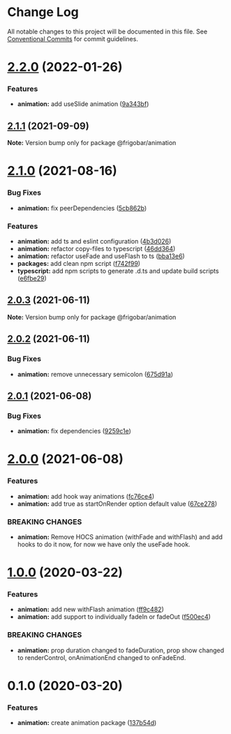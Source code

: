 # Change Log

All notable changes to this project will be documented in this file.
See [Conventional Commits](https://conventionalcommits.org) for commit guidelines.

# [2.2.0](https://github.com/frigobar/frigobar/compare/@frigobar/animation@2.1.1...@frigobar/animation@2.2.0) (2022-01-26)


### Features

* **animation:** add useSlide animation ([9a343bf](https://github.com/frigobar/frigobar/commit/9a343bf2a544d4d2478e08a4fb475152f14de3b7))





## [2.1.1](https://github.com/frigobar/frigobar/compare/@frigobar/animation@2.1.0...@frigobar/animation@2.1.1) (2021-09-09)

**Note:** Version bump only for package @frigobar/animation





# [2.1.0](https://github.com/frigobar/frigobar/compare/@frigobar/animation@2.0.3...@frigobar/animation@2.1.0) (2021-08-16)


### Bug Fixes

* **animation:** fix peerDependencies ([5cb862b](https://github.com/frigobar/frigobar/commit/5cb862b4d32a15154c7c253153a676f073f947d6))


### Features

* **animation:** add ts and eslint configuration ([4b3d026](https://github.com/frigobar/frigobar/commit/4b3d026be49ef63a265a74e03e18fc2e2b9c643e))
* **animation:** refactor copy-files to typescript ([46dd364](https://github.com/frigobar/frigobar/commit/46dd364884ce4e85cac475d767dedf572aabe8a1))
* **animation:** refactor useFade and useFlash to ts ([bba13e6](https://github.com/frigobar/frigobar/commit/bba13e6a824a1e1e5c054ab42dd560d13bf9e86d))
* **packages:** add clean npm script ([f742f99](https://github.com/frigobar/frigobar/commit/f742f99cd5b497add6ccb083c2ff39c75674b6bd))
* **typescript:** add npm scripts to generate .d.ts and update build scripts ([e6fbe29](https://github.com/frigobar/frigobar/commit/e6fbe29be26cdcecc5324e240084250e934b848d))





## [2.0.3](https://github.com/frigobar/frigobar/compare/@frigobar/animation@2.0.2...@frigobar/animation@2.0.3) (2021-06-11)

**Note:** Version bump only for package @frigobar/animation





## [2.0.2](https://github.com/frigobar/frigobar/compare/@frigobar/animation@2.0.1...@frigobar/animation@2.0.2) (2021-06-11)


### Bug Fixes

* **animation:** remove unnecessary semicolon ([675d91a](https://github.com/frigobar/frigobar/commit/675d91aa84f11f3cee97f0103cbbfbbedc90eb92))





## [2.0.1](https://github.com/frigobar/frigobar/compare/@frigobar/animation@2.0.0...@frigobar/animation@2.0.1) (2021-06-08)


### Bug Fixes

* **animation:** fix dependencies ([9259c1e](https://github.com/frigobar/frigobar/commit/9259c1e4d3afe4e5ab21f7dd83f2445848184f8c))





# [2.0.0](https://github.com/frigobar/frigobar/compare/@frigobar/animation@1.0.0...@frigobar/animation@2.0.0) (2021-06-08)


### Features

* **animation:** add hook way animations ([fc76ce4](https://github.com/frigobar/frigobar/commit/fc76ce4e7554458d14522f14874b2ad5370bfafa))
* **animation:** add true as startOnRender option default value ([67ce278](https://github.com/frigobar/frigobar/commit/67ce2780ba50cb1a39c2aff2c19e6f75882fa034))


### BREAKING CHANGES

* **animation:** Remove HOCS animation (withFade and withFlash) and add hooks to do it now, for now
we have only the useFade hook.





# [1.0.0](https://github.com/frigobar/frigobar/compare/@frigobar/animation@0.1.0...@frigobar/animation@1.0.0) (2020-03-22)


### Features

* **animation:** add new withFlash animation ([ff9c482](https://github.com/frigobar/frigobar/commit/ff9c482fb9799df0ab17e4f8091666fc63b3e755))
* **animation:** add support to individually fadeIn or fadeOut ([f500ec4](https://github.com/frigobar/frigobar/commit/f500ec493b480c3ec609f5ffc522352ba51d22b6))


### BREAKING CHANGES

* **animation:** prop duration changed to fadeDuration, prop show changed to renderControl,
onAnimationEnd changed to onFadeEnd.





# 0.1.0 (2020-03-20)


### Features

* **animation:** create animation package ([137b54d](https://github.com/frigobar/frigobar/commit/137b54d821cbf54ac2f688a24efdbfcd61b8875a))

